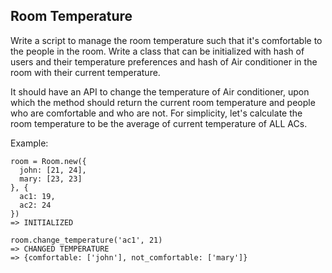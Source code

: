 ## Room Temperature

Write a script to manage the room temperature such that it's comfortable to the people in the room. Write a class that can be initialized with hash of users and their temperature preferences and hash of Air conditioner in the room with their current temperature.

It should have an API to change the temperature of Air conditioner, upon which the method should return the current room temperature and people who are comfortable and who are not. For simplicity, let's calculate the room temperature to be the average of current temperature of ALL ACs.

Example:

```
room = Room.new({
  john: [21, 24],
  mary: [23, 23]
}, {
  ac1: 19,
  ac2: 24
})
=> INITIALIZED

room.change_temperature('ac1', 21)
=> CHANGED TEMPERATURE
=> {comfortable: ['john'], not_comfortable: ['mary']}

